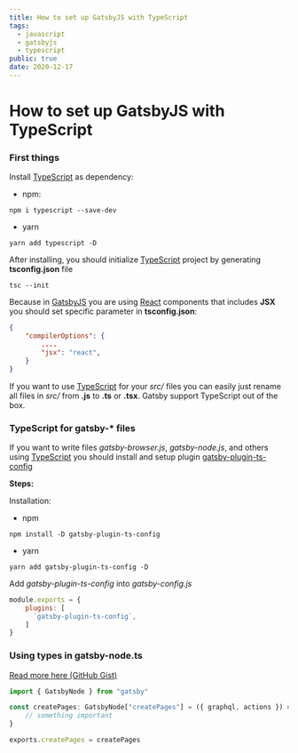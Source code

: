 ```yaml
---
title: How to set up GatsbyJS with TypeScript
tags:
  - javascript
  - gatsbyjs
  - typescript
public: true
date: 2020-12-17
---
```


# How to set up GatsbyJS with TypeScript

### First things

Install [TypeScript](TypeScript.md) as dependency:

* npm:

````
npm i typescript --save-dev
````

* yarn

````
yarn add typescript -D
````

After installing, you should initialize [TypeScript](TypeScript.md) project by generating **tsconfig.json** file

````
tsc --init
````

Because in [GatsbyJS](GatsbyJS.md) you are using [React](React.md) components that includes **JSX** you should set specific parameter in **tsconfig.json**:

````json
{
  	"compilerOptions": {
  		....
	    "jsx": "react",
	}
}
````

If you want to use [TypeScript](TypeScript.md) for your *src/* files you can easily just rename all files in *src/* from **.js** to **.ts** or **.tsx**. Gatsby support TypeScript out of the box.

### TypeScript for gatsby-\* files

If you want to write files *gatsby-browser.js*, *gatsby-node.js*, and others using [TypeScript](TypeScript.md) you should install and setup plugin [gatsby-plugin-ts-config](https://www.gatsbyjs.com/plugins/gatsby-plugin-ts-config)

**Steps:**

Installation:

* npm

`npm install -D gatsby-plugin-ts-config`

* yarn

````
yarn add gatsby-plugin-ts-config -D
````

Add *gatsby-plugin-ts-config* into *gatsby-config.js*

````js
module.exports = {
	plugins: [
	  `gatsby-plugin-ts-config`,
	]
}
````

### Using types in gatsby-node.ts

[Read more here (GitHub Gist)](https://gist.github.com/clarkdave/53cc050fa58d9a70418f8a76982dd6c8)

````ts
import { GatsbyNode } from "gatsby"

const createPages: GatsbyNode["createPages"] = ({ graphql, actions }) => {
	// something important
}

exports.createPages = createPages
````
